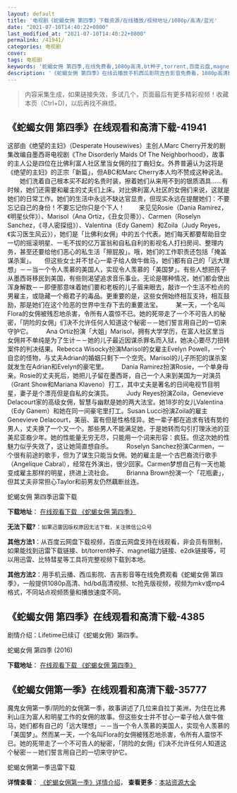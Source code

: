 ```yaml
---
layout: default
title: '电视剧《蛇蝎女佣 第四季》下载资源/在线播放/视频地址/1080p/高清/蓝光'
date: "2021-07-10T14:40:22+0800"
last_modified_at: "2021-07-10T14:40:22+0800"
permalink: /41941/
categories: 电视剧
cover:
tags: 电视剧
keywords: '蛇蝎女佣 第四季,在线免费看,1080p高清,bt种子,torrent,百度云盘,magnet,磁力链,迅雷下载资源'
description: '《蛇蝎女佣 第四季》在线云播放手机西瓜影院吉吉影音免费看，1080p高清bd/hd未删减完整版和tc抢先枪版，mkv/mp4格式，附带bt/torrent种子、magnet/磁力链、百度云盘、网盘资源迅雷下载链接'
---
```


>内容采集生成，如果链接失效，多试几个，页面最后有更多精彩视频！收藏本页（Ctrl+D)，以后再找不麻烦。


## 《蛇蝎女佣 第四季》在线观看和高清下载-41941

这部由《绝望的主妇》（Desperate Housewives）主创人Marc Cherry开发的剧集改编自墨西哥电视剧《The Disorderly Maids Of The Neighborhood》，故事的主人公是四位在比佛利富人社区里当女佣的拉丁裔妇女。外界普遍认为这将是《绝望的主妇》的正宗「新篇」，但ABC和Marc Cherry本人均不赞成这种说法。 　　她们洗着自己根本买不起的名贵时装，擦着她们从来用不到的银质酒具……有时候，她们还需要和雇主的丈夫们上床。对比佛利富人社区的女佣们来说，这就是她们的日常工作。她们的生活中永远不缺达官显贵，但现实永远在提醒她们：不要忘记自己的身份！不要忘记你只是个下人！ 　　来见见Rosie（Dania Ramirez，《明星伙伴》）、Marisol（Ana Ortiz，《丑女贝蒂》）、Carmen（Roselyn Sanchez，《寻人密探组》）、Valentina（Edy Ganem）和Zoila（Judy Reyes，《实习医生风云》），她们是「比佛利女佣」中的五个代表。她们每天都要帮助目空一切的摇滚明星、一毛不拔的亿万富翁和自私自利的影视名人打扫房间、整理内务，甚至还要给他们恶心的私生活「擦屁股」。哦，她们的工作职责还包括「掩盖谋杀案」。　　但这些女士并不甘心一辈子给人做牛做马，她们都有自己的「远大理想」－－当一个令人羡慕的美国人，实现令人羡慕的「美国梦」。有些人想把孩子从墨西哥移民到美国，有些则渴望追求音乐事业。无论是哪种情况，她们都会使出浑身解数－－即便那意味着她们要和老板的儿子眉来眼去，敲诈一个生活不检点的男雇主，或隐藏一个瘾君子的毒品。更重要的是，这些女佣始终相互支持，相互鼓励，那是她们在这个险恶的世界中生存下去的重要法宝。 　　某一天，一个名叫Flora的女佣被残忍地杀害，令所有人震惊不已。她的死带走了一个不可告人的秘密，「阴险的女佣」们决不允许任何人知道这个秘密－－她们誓言用自己的一切来守护它。 　　Ana Ortiz扮演「大姐」Marisol，拥有大学学历，在富人社区里当女佣并不单纯是为了生计－－她的儿子最近因谋杀罪名而入狱，她决心要尽力扭转案件的判决结果。Rebecca Wisocky扮演Marisol的女雇主Evelyn Powell，一个自恋的怪物，与丈夫Adrian的婚姻只剩下一个空壳。Marisol的儿子所犯的谋杀案就发生在Adrian和Evelyn的豪宅里。 　　Dania Ramirez扮演Rosie，一个单身母亲。Rosie的丈夫死后，她把儿子留在墨西哥，自己一个人来到美国为一对演员（Grant Show和Mariana Klaveno）打工，其中丈夫是著名的日间电视节目明星，妻子是个漂亮但是自私的女演员。 　　Judy Reyes扮演Zoila，Genevieve Delacourt家的高级女佣，智慧与幽默是她的两大法宝。她18岁的女儿Valentina（Edy Ganem）和她在同一间豪宅里打工。Susan Lucci扮演Zoila的雇主Genevieve Delacourt，美丽、富有但是性格怪异。她一辈子都在追求有钱有势的男人，丈夫换了一个又一个。那些男人不能满足她，于是她转而勾引打理泳池的亚美尼亚裔少年。她的性能量无穷无尽，只能用一个词来形容：疯狂。但这次她的性魅力似乎失效了，这让她简直想自杀。 　　Roselyn Sanchez扮演Carmen，一个很有前途的歌手，但为了谋生只能当女佣。她的雇主是一个古巴裔流行歌手（Angelique Cabral），经常在外演出，很少回家。Carmen梦想自己有一天也能变成雇主那样的明星，挤进上流社会。 　　Brianna Brown扮演一个「花瓶妻」，但其丈夫非常担心Taylor和前男友仍然藕断丝连。


蛇蝎女佣 第四季迅雷下载

**下载地址**： [在线观看下载 《蛇蝎女佣 第四季》](https://www.993dy.com//vod-detail-id-10174.html) 


**无法下载?**：`如果迅雷因版权原因无法下载，关注微信公众号 `

**其他方法1**：从百度云网盘下载视频，百度云网盘支持在线观看，非会员有限制，如果能找到迅雷下载链接、bt/torrent种子、magnet磁力链接、e2dk链接等，可以用迅雷、比特彗星等工具将完整视频下载到本地。

**其他方法2**：用手机云播、西瓜影院、吉吉影音等在线免费观看《蛇蝎女佣 第四季》，一般提供1080p高清、hd/bd高清视频、tc抢先版视频，视频为mkv或mp4格式，不同站点视频质量和播放速度不同。


## 《蛇蝎女佣 第四季》在线观看和高清下载-4385

剧情介绍：Lifetime已续订《蛇蝎女佣》第四季。


蛇蝎女佣 第四季 (2016)

**下载地址**： [在线观看下载 《蛇蝎女佣 第四季》](https://www.btbtdy.me/btdy/dy6120.html) 


## 《蛇蝎女佣第一季》在线观看和高清下载-35777

魔鬼女佣第一季/阴险的女佣第一季，故事讲述了几位来自拉丁美洲，为住在比弗利山庄为富人和明星工作的女佣的故事。但这些女士并不甘心一辈子给人做牛做马，她们都有自己的「远大理想」－－当一个令人羡慕的美国人，实现令人羡慕的「美国梦」。然而某一天，一个名叫Flora的女佣被残忍地杀害，令所有人震惊不已。她的死带走了一个不可告人的秘密，「阴险的女佣」们决不允许任何人知道这个秘密－－她们誓言用自己的一切来守护它。


蛇蝎女佣第一季迅雷下载

**详情查看**： [《蛇蝎女佣第一季》详情介绍](/movie/35777/)， **查看更多**：[本站资源大全](/movie/t/all/)

